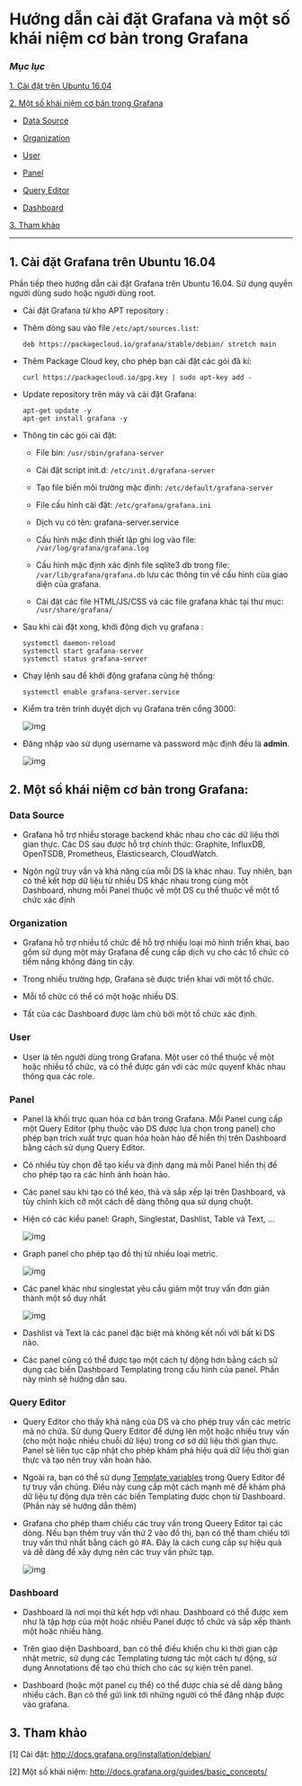 # Hướng dẫn cài đặt Grafana và một số khái niệm cơ bản trong Grafana

### ***Mục lục***

[1. Cài đặt trên Ubuntu 16.04](#1)

[2. Một số khái niệm cơ bản trong Grafana](#2)

- [Data Source](#2.1)

- [Organization](#2.2)

- [User](#2.3)

- [Panel](#2.4)

- [Query Editor](#2.5)

- [Dashboard](#2.6)

[3. Tham khảo](#3)

---

<a name = '1'></a>
## 1. Cài đặt Grafana trên Ubuntu 16.04

Phần tiếp theo hướng dẫn cài đặt Grafana trên Ubuntu 16.04. Sử dụng quyền người dùng sudo hoặc người dùng root.

- Cài đặt Grafana từ kho APT repository : 

- Thêm dòng sau vào file `/etc/apt/sources.list`:

    ```
    deb https://packagecloud.io/grafana/stable/debian/ stretch main
    ```

- Thêm Package Cloud key, cho phép bạn cài đặt các gói đã kí: 

    ```
    curl https://packagecloud.io/gpg.key | sudo apt-key add -
    ```

- Update repository trên máy và cài đặt Grafana: 

    ```
    apt-get update -y
    apt-get install grafana -y
    ```
- Thông tin các gói cài đặt:

    -	File bin: `/usr/sbin/grafana-server`

    -	Cài đặt script init.d:  `/etc/init.d/grafana-server`

    -	Tạo file biến môi trường mặc định: `/etc/default/grafana-server`

    -	File cấu hình cài đặt: `/etc/grafana/grafana.ini`

    -	Dịch vụ có tên:  grafana-server.service

    -	Cấu hình mặc định thiết lập ghi log vào file: `/var/log/grafana/grafana.log`

    -	Cấu hình mặc định xác định file sqlite3 db trong file: `/var/lib/grafana/grafana.db`  lưu các thông tin về cấu hình của giao diện của grafana.

    -	Cài đặt các file HTML/JS/CSS và các file grafana khác tại thư mục: `/usr/share/grafana/`

- Sau khi cài đặt xong, khởi động dịch vụ grafana :

    ```
    systemctl daemon-reload
    systemctl start grafana-server
    systemctl status grafana-server
    ```

- Chạy lệnh sau để khởi động grafana cùng hệ thống:

    ```
    systemctl enable grafana-server.service
    ```
- Kiểm tra trên trình duyệt dịch vụ Grafana trên cổng 3000: 

    ![img](../images/8.1.png)

- Đăng nhập vào sử dụng username và password mặc định đều là **admin**. 

    ![img](../images/8.2.png)

<a name = '2'></a>
## 2.	Một số khái niệm cơ bản trong Grafana:

<a name = '2.1'></a>
### Data Source

- Grafana hỗ trợ nhiều storage backend khác nhau cho các dữ liệu thời gian thực. Các DS sau được hỗ trợ chính thức: Graphite, InfluxDB, OpenTSDB, Prometheus, Elasticsearch, CloudWatch.

- Ngôn ngữ truy vấn và khả năng của mỗi DS là khác nhau. Tuy nhiên, bạn có thể kết hợp dữ liệu từ nhiều DS khác nhau trong cùng một Dashboard, nhưng mỗi Panel thuộc về một DS cụ thể thuộc về một tổ chức xác định

<a name = '2.2'></a>
### Organization

- Grafana hỗ trợ nhiều tổ chức để hỗ trợ nhiều loại mô hình triển khai, bao gồm sử dụng một máy Grafana để cung cấp dịch vụ cho các tổ chức có tiềm năng không đáng tin cậy. 

- Trong nhiều trường hợp, Grafana sẽ được triển khai với một tổ chức. 

- Mỗi tổ chức có thể có một hoặc nhiều DS. 

- Tất của các Dashboard được làm chủ bởi một tổ chức xác định. 

<a name = '2.3'></a>
### User 

- User là tên người dùng trong Grafana. Một user có thể thuộc về một hoặc nhiều tổ chức, và có thể được gán với các mức quyenf khác nhau thông qua các role. 

<a name = '2.4'></a>
### Panel
- Panel là khối trực quan hóa cơ bản trong Grafana. Mỗi Panel cung cấp một Query Editor (phụ thuộc vào DS được lựa chọn trong panel) cho phép bạn trích xuất trực quan hóa hoàn hảo để hiển thị trên Dashboard bằng cách sử dụng Query Editor. 

- Có nhiều tùy chọn để tạo kiểu và định dạng mà mỗi Panel hiển thị để cho phép tạo ra các hình ảnh hoàn hảo. 

- Các panel sau khi tạo có thể kéo, thả và sắp xếp lại trên Dashboard, và tùy chỉnh kích cỡ một cách dễ dàng thông qua sử dụng chuột. 

- Hiện có các kiểu panel: Graph, Singlestat, Dashlist, Table và Text, …

    ![img](../images/8.3.png)

- Graph panel cho phép tạo đồ thị từ nhiều loại metric. 

    ![img](../images/8.4.png)

- Các panel khác như singlestat yêu cầu giảm một truy vấn đơn giản thành một số duy nhất 

    ![img](../images/8.5.png)

- Dashlist và Text là các panel đặc biệt mà không kết nối với bất kì DS nào. 

- Các panel cũng có thể được tạo một cách tự động hơn bằng cách sử dụng các biến Dashboard Templating trong cấu hình của panel. Phần này mình sẽ hướng dẫn sau. 

<a name = '2.5'></a>
### Query Editor 

- Query Editor cho thấy khả năng của DS và cho phép truy vấn các metric mà nó chứa. Sử dụng Query Editor để dựng lên một hoặc nhiều truy vấn (cho một hoặc nhiều chuỗi dữ liệu) trong cơ sở dữ liệu thời gian thực. Panel sẽ liên tục cập nhật cho phép khám phá hiệu quả dữ liệu thời gian thực và tạo nên truy vấn hoàn hảo.

- Ngoài ra, bạn có thể sử dụng  [Template variables](http://docs.grafana.org/reference/templating/#utilizing-template-variables-with-repeating-panels-and-repeating-rows) trong Query Editor để tự truy vấn chúng. Điều này cung cấp một cách mạnh mẽ để khám phá dữ liệu tự động dựa trên các biến Templating được chọn từ Dashboard. (Phần này sẽ hướng dẫn thêm)

- Grafana cho phép tham chiếu các truy vấn trong Queery Editor tại các dòng. Nếu bạn thêm truy vấn thứ 2 vào đồ thị, bạn có thể tham chiếu tới truy vấn thứ nhất bằng cách gõ #A. Đây là cách cung cấp sự hiệu quả và dễ dàng để xây dựng nên các truy vấn phức tạp.

    ![img](../images/8.6.png)

<a name = '2.6'></a>
### Dashboard 

- Dashboard là nơi mọi thứ kết hợp với nhau. Dashboard có thể được xem như là tập hợp của một hoặc nhiều Panel được tổ chức và sắp xếp thành một hoặc nhiều hàng. 

- Trên giao diện Dashboard, bạn có thể điều khiển chu kì thời gian cập nhật metric, sử dụng các Templating tương tác một cách tự động, sử dụng Annotations để tạo chú thích cho các sự kiện trên panel. 

- Dashboard (hoặc một panel cụ thể) có thể được chia sẻ dễ dàng  bằng nhiều cách. Bạn có thể gửi link tới những người có thể đăng nhập được vào grafana. 

<a name = '3'></a>
## 3. Tham khảo

[1] Cài đặt: http://docs.grafana.org/installation/debian/

[2] Một số khái niệm: http://docs.grafana.org/guides/basic_concepts/ 
